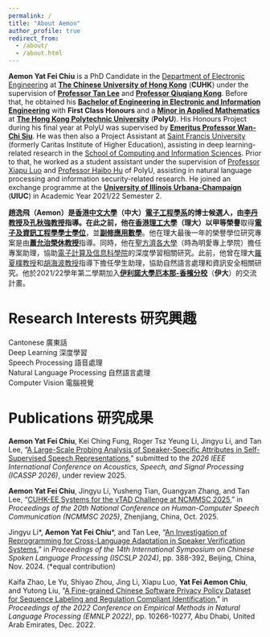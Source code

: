 ```yaml
---
permalink: /
title: "About Aemon"
author_profile: true
redirect_from: 
  - /about/
  - /about.html
---
```


**Aemon Yat Fei Chiu** is a PhD Candidate in the [Department of Electronic Engineering](https://www.ee.cuhk.edu.hk/en-gb/) at [**The Chinese University of Hong Kong**](https://www.cuhk.edu.hk/english/index.html) (**CUHK**) under the supervision of [**Professor Tan Lee**](https://www.ee.cuhk.edu.hk/en-gb/people/academic-staff/professors/prof-tan-lee) and [**Professor Qiuqiang Kong**](https://www.ee.cuhk.edu.hk/en-gb/people/academic-staff/professors/prof-kong-qiuqiang). Before that, he obtained his [**Bachelor of Engineering in Electronic and Information Engineering**](https://www.polyu.edu.hk/eee/) with **First Class Honours** and a [**Minor in Applied Mathematics**](https://www.polyu.edu.hk/ama/) at [**The Hong Kong Polytechnic University**](https://www.polyu.edu.hk/) (**PolyU**). His Honours Project during his final year at PolyU was supervised by [**Emeritus Professor Wan-Chi Siu**](https://www.polyu.edu.hk/eee/people/academic-staff-and-teaching-staff/emeritus_prof-siu-wc/). He was then also a Project Assistant at [Saint Francis University](https://www.sfu.edu.hk/en/home/index.html) (formerly Caritas Institute of Higher Education), assisting in deep learning-related research in the [School of Computing and Information Sciences](https://cis.sfu.edu.hk/). Prior to that, he worked as a student assistant under the supervision of [Professor Xiapu Luo](https://www.polyu.edu.hk/comp/people/academic-staff/prof-luo-xiapu-daniel/) and [Professor Haibo Hu](https://www.polyu.edu.hk/eee/people/academic-staff-and-teaching-staff/prof-hu-haibo/) of PolyU, assisting in natural language processing and information security-related research. He joined an exchange programme at the [**University of Illinois Urbana-Champaign**](https://illinois.edu/) (**UIUC**) in Academic Year 2021/22 Semester 2.

**趙逸飛（Aemon）**是[**香港中文大學**](https://www.cuhk.edu.hk/chinese/index.html)（**中大**）[電子工程學系](https://www.ee.cuhk.edu.hk/zh-tw/)的博士候選人，由[**李丹教授**](https://www.ee.cuhk.edu.hk/zh-tw/people/academic-staff/professors/prof-tan-lee)及[**孔秋強教授**](https://www.ee.cuhk.edu.hk/zh-tw/people/academic-staff/professors/prof-kong-qiuqiang)指導。在此之前，他在[**香港理工大學**](https://www.polyu.edu.hk/tc/)（**理大**）以**甲等榮譽**取得[**電子及資訊工程學學士學位**](https://www.polyu.edu.hk/eee/)，並[**副修應用數學**](https://www.polyu.edu.hk/ama/)。他在理大最後一年的榮譽學位研究專案是由[**蕭允治榮休教授**](https://www.polyu.edu.hk/eee/people/academic-staff-and-teaching-staff/emeritus_prof-siu-wc/)指導。同時，他在[聖方濟各大學](https://www.sfu.edu.hk/tc/home/index.html)（時為明愛專上學院）擔任專案助理，協助[電子計算及信息科學院](https://cis.sfu.edu.hk/index-fanti.html)的深度學習相關研究。此前，他曾在理大[羅夏樸教授](https://www.polyu.edu.hk/comp/people/academic-staff/prof-luo-xiapu-daniel/)和[胡海波教授](https://www.polyu.edu.hk/eee/people/academic-staff-and-teaching-staff/prof-hu-haibo/)指導下擔任學生助理，協助自然語言處理和資訊安全相關研究。他於2021/22學年第二學期加入[**伊利諾大學厄本那-香檳分校**](https://illinois.edu/)（**伊大**）的交流計畫。

Research Interests 研究興趣
======
Cantonese 廣東話<br>
Deep Learning 深度學習<br>
Speech Processing 語音處理<br>
Natural Language Processing 自然語言處理<br>
Computer Vision 電腦視覺

Publications 研究成果
======
**Aemon Yat Fei Chiu**, Kei Ching Fung, Roger Tsz Yeung Li, Jingyu Li, and Tan Lee, “[A Large-Scale Probing Analysis of Speaker-Specific Attributes in Self-Supervised Speech Representations](https://arxiv.org/abs/2501.05310),” submitted to the *2026 IEEE International Conference on Acoustics, Speech, and Signal Processing (ICASSP 2026)*, under review 2025.

**Aemon Yat Fei Chiu**, Jingyu Li, Yusheng Tian, Guangyan Zhang, and Tan Lee, “[CUHK-EE Systems for the vTAD Challenge at NCMMSC 2025](https://arxiv.org/abs/2507.23266),” in *Proceedings of the 20th National Conference on Human-Computer Speech Communication (NCMMSC 2025)*, Zhenjiang, China, Oct. 2025.

Jingyu Li\*, **Aemon Yat Fei Chiu**\*, and Tan Lee, “[An Investigation of Reprogramming for Cross-Language Adaptation in Speaker Verification Systems](https://ieeexplore.ieee.org/document/10800573/),” in *Proceedings of the 14th International Symposium on Chinese Spoken Language Processing (ISCSLP 2024)*, pp. 388-392, Beijing, China, Nov. 2024. (*equal contribution)

Kaifa Zhao, Le Yu, Shiyao Zhou, Jing Li, Xiapu Luo, **Yat Fei Aemon Chiu**, and Yutong Liu, “[A Fine-grained Chinese Software Privacy Policy Dataset for Sequence Labeling and Regulation Compliant Identification](https://aclanthology.org/2022.emnlp-main.700/),” in *Proceedings of the 2022 Conference on Empirical Methods in Natural Language Processing (EMNLP 2022)*, pp. 10266-10277, Abu Dhabi, United Arab Emirates, Dec. 2022.
